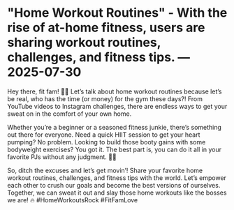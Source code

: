 # "Home Workout Routines" - With the rise of at-home fitness, users are sharing workout routines, challenges, and fitness tips. — 2025-07-30

Hey there, fit fam! 💪🏼 Let’s talk about home workout routines because let’s be real, who has the time (or money) for the gym these days?! From YouTube videos to Instagram challenges, there are endless ways to get your sweat on in the comfort of your own home.

Whether you’re a beginner or a seasoned fitness junkie, there’s something out there for everyone. Need a quick HIIT session to get your heart pumping? No problem. Looking to build those booty gains with some bodyweight exercises? You got it. The best part is, you can do it all in your favorite PJs without any judgment. 🙌🏼

So, ditch the excuses and let’s get movin’! Share your favorite home workout routines, challenges, and fitness tips with the world. Let’s empower each other to crush our goals and become the best versions of ourselves. Together, we can sweat it out and slay those home workouts like the bosses we are! 🔥 #HomeWorkoutsRock #FitFamLove